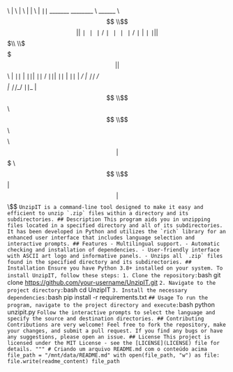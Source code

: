  \ | \ | \ | \| \ | ∣∣ _______ ________ \ ______ \\$$$$$$ \\$$$$$$$$ | | ∣∣∣/∣∣∣∣/∣ | ∣∣ | | $$$$$$$\\ \\$$$$$$$$| | $$$$$$\ | ∣∣
| ∣∣| ∣∣ / ∣∣| ∣∣ | ∣∣
| __/ | ∣∣ / $$$$_ | ∣∣__/ ∣∣​_ | $$
\\$$$$$$ \\$$ \\$$ \\$$$$$$$$ \\$$| $$$$$$$ \\$$$$$$ \\$$ | $$ | $$ \\$$ ``` UnzipIT is a command-line tool designed to make it easy and efficient to unzip `.zip` files within a directory and its subdirectories. ## Description This program aids you in unzipping files located in a specified directory and all of its subdirectories. It has been developed in Python and utilizes the `rich` library for an enhanced user interface that includes language selection and interactive prompts. ## Features - Multilingual support. - Automatic checking and installation of dependencies. - User-friendly interface with ASCII art logo and informative panels. - Unzips all `.zip` files found in the specified directory and its subdirectories. ## Installation Ensure you have Python 3.8+ installed on your system. To install UnzipIT, follow these steps: 1. Clone the repository: ```bash git clone https://github.com/your-username/UnzipIT.git ``` 2. Navigate to the project directory: ```bash cd UnzipIT ``` 3. Install the necessary dependencies: ```bash pip install -r requirements.txt ``` ## Usage To run the program, navigate to the project directory and execute: ```bash python unzipit.py ``` Follow the interactive prompts to select the language and specify the source and destination directories. ## Contributing Contributions are very welcome! Feel free to fork the repository, make your changes, and submit a pull request. If you find any bugs or have any suggestions, please open an issue. ## License This project is licensed under the MIT License - see the [LICENSE](LICENSE) file for details. """ # Criando um arquivo README.md com o conteúdo acima file_path = "/mnt/data/README.md" with open(file_path, "w") as file: file.write(readme_content) file_path ```
